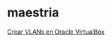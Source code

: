 # maestria

[Crear VLANs en Oracle VirtualBox](https://www.tekmx.com/blog/creating-a-vlan-with-oracle-virtual-box)
